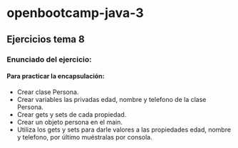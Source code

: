 # openbootcamp-java-3

## Ejercicios tema 8

### Enunciado del ejercicio:

#### Para practicar la encapsulación:

* Crear clase Persona.
* Crear variables las privadas edad, nombre y telefono de la clase Persona.
* Crear gets y sets de cada propiedad.
* Crear un objeto persona en el main.
* Utiliza los gets y sets para darle valores a las propiedades edad, nombre y telefono, por último muéstralas por consola.
